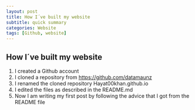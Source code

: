 ```yaml
---
layout: post
title: How I´ve built my website
subtitle: quick summary
categories: Website
tags: [Github, website]
---
```


## How I´ve built my website

1. I created a Github account
2. I cloned a repository from https://github.com/datamaunz
3. I renamed the cloned repository Hayat00khan.github.io
4. I edited the files as described in the README.md
5. Now I am writing my first post by following the advice that I got from the README file
